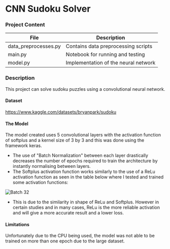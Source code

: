 
# CNN Sudoku Solver

### Project Content

|         File         |   Description                         |
| -------------------- | ------------------------------------- |
| data_preprocesses.py | Contains data preprocessing scripts   |
| main.py              | Notebook for running and testing      |
| model.py             | Implementation of the neural network  |

### Description 

This project can solve sudoku puzzles using a convolutional neural network. 

#### Dataset 

https://www.kaggle.com/datasets/bryanpark/sudoku

#### The Model 

The model created uses 5 convolutional layers with the activation function of softplus and a kernel size of 3 by 3 and this was done using the framework keras. 

* The use of "Batch Normalization" between each layer drastically decreases the number of epochs required to train the architecture by instantly normalising between layers. 
* The Softplus activation function works similarly to the use of a ReLu activation function as seen in the table below where I tested and trained some activation functions:

![Batch 32](https://user-images.githubusercontent.com/115587363/208547436-b9311676-0406-4365-8553-d66970456e73.jpg)
 
* This is due to the similarity in shape of ReLu and Softplus. However in certain studies and in many cases, ReLu is the more reliable activation and will give a more accurate result and a lower loss. 


#### Limitations 
Unfortunately due to the CPU being used, the model was not able to be trained on more than one epoch due to the large dataset. 

